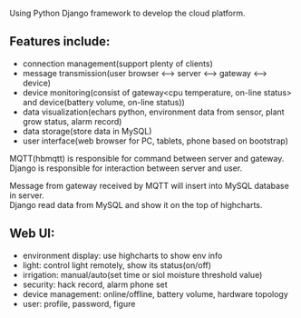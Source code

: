 Using Python Django framework to develop the cloud platform.    
## Features include:
- connection management(support plenty of clients)
- message transmission(user browser <--> server <--> gateway <--> device)
- device monitoring(consist of gateway<cpu temperature, on-line status> and device(battery volume, on-line status))
- data visualization(echars python, environment data from sensor, plant grow status, alarm record)
- data storage(store data in MySQL)
- user interface(web browser for PC, tablets, phone based on bootstrap)


MQTT(hbmqtt) is responsible for command between server and gateway.   
Django is responsible for interaction between server and user.   

Message from gateway received by MQTT will insert into MySQL database in server.    
Django read data from MySQL and show it on the top of highcharts.    


## Web UI:   
- environment display: use highcharts to show env info
- light: control light remotely, show its status(on/off)
- irrigation: manual/auto(set time or siol moisture threshold value)
- security: hack record, alarm phone set
- device management: online/offline, battery volume, hardware topology
- user: profile, password, figure
